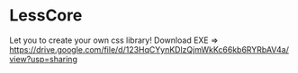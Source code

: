 # LessCore
Let you to create your own css library!
Download EXE => https://drive.google.com/file/d/123HqCYynKDlzQjmWkKc66kb6RYRbAV4a/view?usp=sharing
